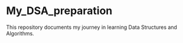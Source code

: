 # My_DSA_preparation
This repository documents my journey in learning Data Structures and Algorithms.
